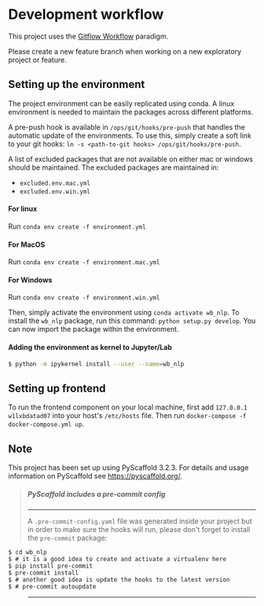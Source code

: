 # Development workflow

This project uses the [Gitflow Workflow](https://www.atlassian.com/git/tutorials/comparing-workflows/gitflow-workflow) paradigm.

Please create a new feature branch when working on a new exploratory project or feature.

## Setting up the environment

The project environment can be easily replicated using conda. A linux environment is needed to maintain the packages across different platforms.

A pre-push hook is available in `/ops/git/hooks/pre-push` that handles the automatic update of the environments. To use this, simply create a soft link to your git hooks: `ln -s <path-to-git hooks> /ops/git/hooks/pre-push`.

A list of excluded packages that are not available on either mac or windows should be maintained. The excluded packages are maintained in:

- `excluded.env.mac.yml`
- `excluded.env.win.yml`

#### For linux

Run `conda env create -f environment.yml`

#### For MacOS

Run `conda env create -f environment.mac.yml`

#### For Windows

Run `conda env create -f environment.win.yml`

Then, simply activate the environment using `conda activate wb_nlp`. To install the `wb_nlp` package, run this command: `python setup.py develop`. You can now import the package within the environment.

#### Adding the environment as kernel to Jupyter/Lab

```bash
$ python -m ipykernel install --user --name=wb_nlp
```

## Setting up frontend

To run the frontend component on your local machine, first add `127.0.0.1   w1lxbdatad07` into your host's `/etc/hosts` file. Then run `docker-compose -f docker-compose.yml up`.

## Note

This project has been set up using PyScaffold 3.2.3. For details and usage
information on PyScaffold see https://pyscaffold.org/.

> ##### PyScaffold includes a pre-commit config
> ---
> A `.pre-commit-config.yaml` file was generated inside your project but in order to make sure the hooks will run, please don't forget to install the `pre-commit` package:

    $ cd wb_nlp
    $ # it is a good idea to create and activate a virtualenv here
    $ pip install pre-commit
    $ pre-commit install
    $ # another good idea is update the hooks to the latest version
    $ # pre-commit autoupdate
> ---
